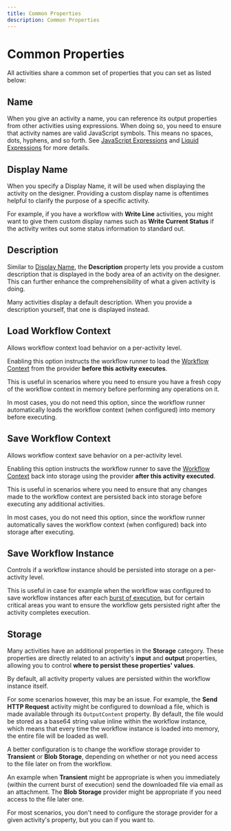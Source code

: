 ```yaml
---
title: Common Properties
description: Common Properties
---
```


# Common Properties
All activities share a common set of properties that you can set as listed below:

## Name

When you give an activity a name, you can reference its output properties from other activities using expressions.
When doing so, you need to ensure that activity names are valid JavaScript symbols. This means no spaces, dots, hyphens, and so forth.
See [JavaScript Expressions](expressions/expressions-javascript.md#activity-output-elsa-20) and [Liquid Expressions](expressions/expressions-liquid.md#activity-output) for more details.

## Display Name

When you specify a Display Name, it will be used when displaying the activity on the designer. Providing a custom display name is oftentimes helpful to clarify the purpose of a specific activity.

For example, if you have a workflow with **Write Line** activities, you might want to give them custom display names such as **Write Current Status** if the activity writes out some status information to standard out.

## Description

Similar to [Display Name](#display-name), the **Description** property lets you provide a custom description that is displayed in the body area of an activity on the designer. This can further enhance the comprehensibility of what a given activity is doing.

Many activities display a default description. When you provide a description yourself, that one is displayed instead.

## Load Workflow Context

Allows workflow context load behavior on a per-activity level.

Enabling this option instructs the workflow runner to load the [Workflow Context](concepts/concepts-workflow-context.md) from the provider **before this activity executes**.

This is useful in scenarios where you need to ensure you have a fresh copy of the workflow context in memory before performing any operations on it.

In most cases, you do not need this option, since the workflow runner automatically loads the workflow context (when configured) into memory before executing.

## Save Workflow Context

Allows workflow context save behavior on a per-activity level.

Enabling this option instructs the workflow runner to save the [Workflow Context](concepts/concepts-workflow-context.md) back into storage using the provider **after this activity executed**.

This is useful in scenarios where you need to ensure that any changes made to the workflow context are persisted back into storage before executing any additional activities.

In most cases, you do not need this option, since the workflow runner automatically saves the workflow context (when configured) back into storage after executing.

## Save Workflow Instance

Controls if a workflow instance should be persisted into storage on a per-activity level.

This is useful in case for example when the workflow was configured to save workflow instances after each [burst of execution](concepts/concepts-workflows.md#burst-of-execution), but for certain critical areas you want to ensure the workflow gets persisted right after the activity completes execution.

## Storage

Many activities have an additional properties in the **Storage** category.
These properties are directly related to an activity's **input** and **output** properties, allowing you to control **where to persist these properties' values**.

By default, all activity property values are persisted within the workflow instance itself.

For some scenarios however, this may be an issue. For example, the **Send HTTP Request** activity might be configured to download a file, which is made available through its `OutputContent` property.
By default, the file would be stored as a base64 string value inline within the workflow instance, which means that every time the workflow instance is loaded into memory, the entire file will be loaded as well.

A better configuration is to change the workflow storage provider to **Transient** or **Blob Storage**, depending on whether or not you need access to the file later on from the workflow.

An example when **Transient** might be appropriate is when you immediately (within the current burst of execution) send the downloaded file via email as an attachment.
The **Blob Storage** provider might be appropriate if you need access to the file later one.

For most scenarios, you don't need to configure the storage provider for a given activity's property, but you can if you want to.